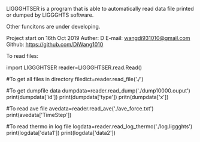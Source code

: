 LIGGGHTSER is a program that is able to automatically read data file printed or dumped by LIGGGHTS software.

Other funcitons are under developing.

Project start on 16th Oct 2019
Auther: D
E-mail: wangdi931010@gmail.com
Github: https://github.com/DiWang1010

To read files:

import LIGGGHTSER
reader=LIGGGHTSER.read.Read()

#To get all files in directory
filedict=reader.read_file('./')

#To get dumpfile data
dumpdata=reader.read_dump('./dump10000.ouput')
print(dumpdata['id'])
print(dumpdata['type'])
pritn(dumpdata['x'])

#To read ave file
avedata=reader.read_ave('./ave_force.txt')
print(avedata['TimeStep'])

#To read thermo in log file
logdata=reader.read_log_thermo('./log.liggghts')
print(logdata['data1'])
print(logdata['data2'])
